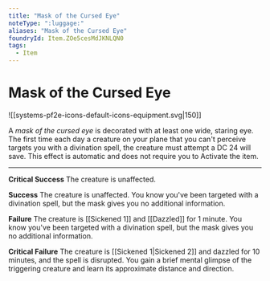 ```yaml
---
title: "Mask of the Cursed Eye"
noteType: ":luggage:"
aliases: "Mask of the Cursed Eye"
foundryId: Item.ZOe5cesMdJKNLQN0
tags:
  - Item
---
```


# Mask of the Cursed Eye
![[systems-pf2e-icons-default-icons-equipment.svg|150]]

A _mask of the cursed eye_ is decorated with at least one wide, staring eye. The first time each day a creature on your plane that you can't perceive targets you with a divination spell, the creature must attempt a DC 24 will save. This effect is automatic and does not require you to Activate the item.

* * *

**Critical Success** The creature is unaffected.

**Success** The creature is unaffected. You know you've been targeted with a divination spell, but the mask gives you no additional information.

**Failure** The creature is [[Sickened 1]] and [[Dazzled]] for 1 minute. You know you've been targeted with a divination spell, but the mask gives you no additional information.

**Critical Failure** The creature is [[Sickened 1|Sickened 2]] and dazzled for 10 minutes, and the spell is disrupted. You gain a brief mental glimpse of the triggering creature and learn its approximate distance and direction.
